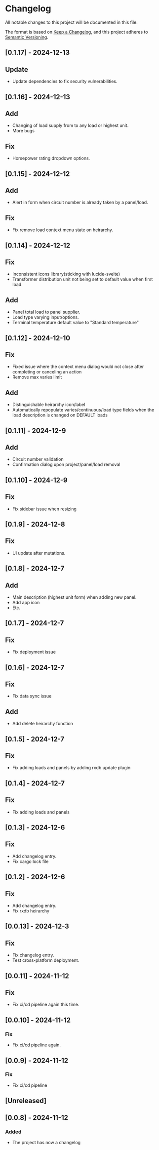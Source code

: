 # Changelog

All notable changes to this project will be documented in this file.

The format is based on [Keep a Changelog](https://"0.0.9"keepachangelog.com/en/1.0.0/),
and this project adheres to [Semantic Versioning](https://semver.org/spec/v2.0.0.html).

## [0.1.17] - 2024-12-13

## Update

- Update dependencies to fix security vulnerabilities.

## [0.1.16] - 2024-12-13

## Add

- Changing of load supply from to any load or highest unit.
- More bugs

## Fix

- Horsepower rating dropdown options.

## [0.1.15] - 2024-12-12

## Add

- Alert in form when circuit number is already taken by a panel/load.

## Fix

- Fix remove load context menu state on heirarchy.

## [0.1.14] - 2024-12-12

## Fix

- Inconsistent icons library(sticking with lucide-svelte)
- Transformer distribution unit not being set to default value when first load.

## Add

- Panel total load to panel supplier.
- Load type varying input/options.
- Terminal temperature default value to "Standard temperature"

## [0.1.12] - 2024-12-10

## Fix

- Fixed issue where the context menu dialog would not close after completing or canceling an action
- Remove max varies limit

## Add

- Distinguishable heirarchy icon/label
- Automatically repopulate varies/continuous/load type fields when the load description is changed on DEFAULT loads

## [0.1.11] - 2024-12-9

## Add

- Circuit number validation
- Confirmation dialog upon project/panel/load removal

## [0.1.10] - 2024-12-9

## Fix

- Fix sidebar issue when resizing

## [0.1.9] - 2024-12-8

## Fix

- Ui update after mutations.

## [0.1.8] - 2024-12-7

## Add

- Main description (highest unit form) when adding new panel.
- Add app icon
- Etc.

## [0.1.7] - 2024-12-7

## Fix

- Fix deployment issue

## [0.1.6] - 2024-12-7

## Fix

- Fix data sync issue

## Add

- Add delete heirarchy function

## [0.1.5] - 2024-12-7

## Fix

- Fix adding loads and panels by adding rxdb update plugin

## [0.1.4] - 2024-12-7

## Fix

- Fix adding loads and panels

## [0.1.3] - 2024-12-6

## Fix

- Add changelog entry.
- Fix cargo lock file

## [0.1.2] - 2024-12-6

## Fix

- Add changelog entry.
- Fix rxdb heirarchy

## [0.0.13] - 2024-12-3

## Fix

- Fix changelog entry.
- Test cross-platform deployment.

## [0.0.11] - 2024-11-12

## Fix

- Fix ci/cd pipeline again this time.

## [0.0.10] - 2024-11-12

### Fix

- Fix ci/cd pipeline again.

## [0.0.9] - 2024-11-12

### Fix

- Fix ci/cd pipeline

## [Unreleased]

## [0.0.8] - 2024-11-12

### Added

- The project has now a changelog
